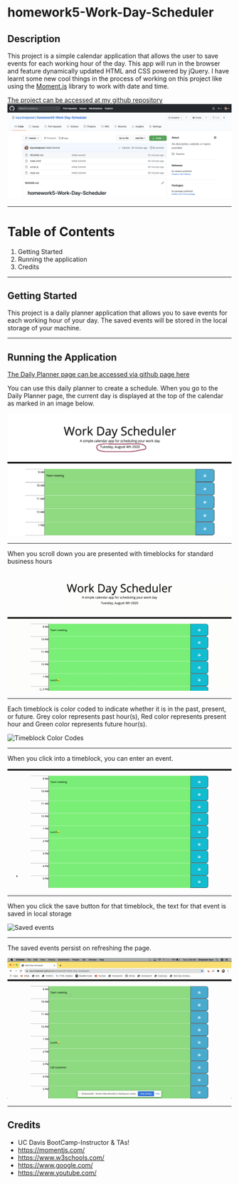 # homework5-Work-Day-Scheduler

## Description
 This project is a simple calendar application that allows the user to save events for each working hour of the day. This app will run in the browser and feature dynamically updated HTML and CSS powered by jQuery. I have learnt some new cool things in the process of working on this project like using the [Moment.js](https://momentjs.com/) library to work with date and time.

 [The project can be accessed at my github repository](https://github.com/kaurshalpreet/homework5-Work-Day-Scheduler)
 ![Homework Repository Screenshot](./assets/repo.png)

 ---

# Table of Contents
1. Getting Started
1. Running the application
1. Credits
---

## Getting Started

This project is a daily planner application that allows you to save events for each working hour of your day. The saved events will be stored in the local storage of your machine. 


---

## Running the Application

[The Daily Planner page can be accessed via github page here](https://kaurshalpreet.github.io/homework5-Work-Day-Scheduler/)

You can use this daily planner to create a schedule. When you go to the Daily Planner page, the current day is displayed at the top of the calendar as marked in an image below.

![Date Display](./assets/dateDisplay.png)

---

When you scroll down you are presented with timeblocks for standard business hours

![Timeblocks](./assets/timeblocks.gif)

---

Each timeblock is color coded to indicate whether it is in the past, present, or future. Grey color represents past hour(s), Red color represents present hour and Green color represents future hour(s).

![Timeblock Color Codes](./assets/questions.gif)

---

When you click into a timeblock, you can enter an event. 

![Entering an Event](./assets/enteringEvents.gif)

---

When you click the save button for that timeblock, the text for that event is saved in local storage 

![Saved events](./assets/saveEvents.gif)

---

The saved events persist on refreshing the page.

![Refresh](./assets/refresh.gif)

---


## Credits
* UC Davis BootCamp-Instructor & TAs!
* https://momentjs.com/
* https://www.w3schools.com/
* https://www.google.com/
* https://www.youtube.com/







 
